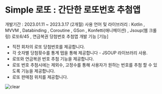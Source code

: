 # Simple 로또 : 간단한 로또번호 추첨앱
개발기간 : 2023.01.11 ~ 2023.3.17 (2개월)
사용 언어 및 라이브러리 : Kotlin , MVVM , Databinding , Coroutine , GSon , Konfetti(애니메이션) , Jsoup(웹 크롤링)
로또6/45 , 연금복권 당첨번호 추첨앱 
개발 기능 
[기능]
* 직전 회차의 로또 당첨번호를 제공합니다.
* 각 숫자별 당첨횟수를 통계 탭을 통해 제공합니다 - JSOUP 라이브러리 사용.
* 로또와 연금복권 번호 추첨 기능을 제공합니다.
* 로또 번호 추첨시에는 제외수, 고정수를 통해 사용자가 원하는 번호를 추첨 할 수 있도록 기능을 제공합니다.
* 로또 판매점 위치를 제공합니다.


![clear](https://user-images.githubusercontent.com/91578450/225926371-3e03c020-3afe-4db6-9d2d-bbc902607c3f.png)
